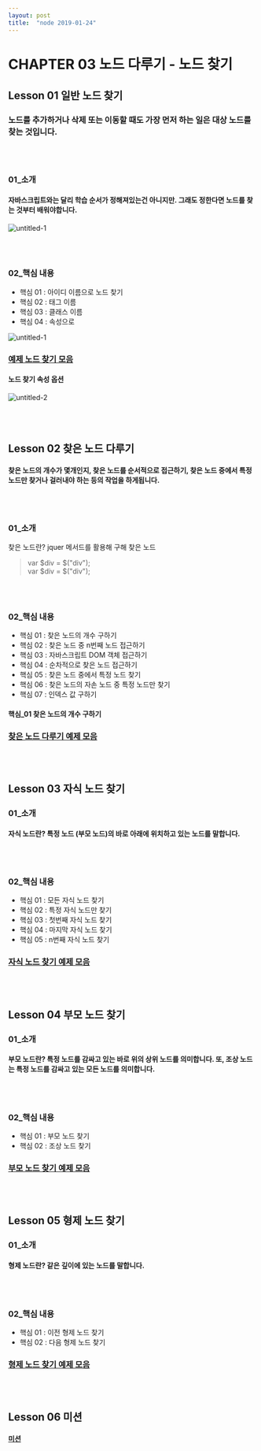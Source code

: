 ```yaml
---
layout: post
title:  "node 2019-01-24"
---
```


CHAPTER 03  노드 다루기 - 노드 찾기
=============

Lesson 01  일반 노드 찾기
-------------

### 노드를 추가하거나 삭제 또는 이동할 때도 가장 먼저 하는 일은 대상 노드를 찾는 것입니다.

<br><br>
### 01_소개

#### 자바스크립트와는 달리 학습 순서가 정해져있는건 아니지만. 그래도 정한다면 노드를 찾는 것부터 배워야합니다.

![untitled-1](https://user-images.githubusercontent.com/42795906/51660061-da340d80-1fef-11e9-881b-3f6a512cfdf8.jpg)

<br><br>
### 02_핵심 내용

- 핵심 01 : 아이디 이름으로 노드 찾기
- 핵심 02 : 태그 이름
- 핵심 03 : 클래스 이름
- 핵심 04 : 속성으로

![untitled-1](https://user-images.githubusercontent.com/42795906/51660173-3dbe3b00-1ff0-11e9-9197-8e8ad834c47e.jpg)


### [예제 노드 찾기 모음](https://jsfiddle.net/qk4rodgc/3/)

#### 노드 찾기 속성 옵션

![untitled-2](https://user-images.githubusercontent.com/42795906/51661738-128a1a80-1ff5-11e9-9790-d284439f7778.jpg)


<br><br>
Lesson 02  찾은 노드 다루기
-------------

#### 찾은 노드의 개수가 몇개인지, 찾은 노드를 순서적으로 접근하기, 찾은 노드 중에서 특정 노드만 찾거나 걸러내야 하는 등의 작업을 하게됩니다.

<br><br>
### 01_소개

찾은 노드란? jquer 메서드를 활용해 구해 찾은 노드

> var $div = $("div"); <br>
> var $div = $("div");

<br><br>
### 02_핵심 내용

- 핵심 01 : 찾은 노드의 개수 구하기
- 핵심 02 : 찾은 노드 중 n번째 노드 접근하기
- 핵심 03 : 자바스크립트 DOM 객체 접근하기
- 핵심 04 : 순차적으로 찾은 노드 접근하기
- 핵심 05 : 찾은 노드 중에서 특정 노드 찾기
- 핵심 06 : 찾은 노드의 자손 노드 중 특정 노드만 찾기
- 핵심 07 : 인덱스 값 구하기

#### 핵심_01 찾은 노드의 개수 구하기

### [찾은 노드 다루기 예제 모음](https://jsfiddle.net/vge1u52m/4/)


<br><br>
Lesson 03  자식 노드 찾기
-------------

### 01_소개

#### 자식 노드란? 특정 노드 (부모 노드)의 바로 아래에 위치하고 있는 노드를 말합니다.

<br><br>
### 02_핵심 내용

- 핵심 01 : 모든 자식 노드 찾기
- 핵심 02 : 특정 자식 노드만 찾기
- 핵심 03 : 첫번째 자식 노드 찾기
- 핵심 04 : 마지막 자식 노드 찾기
- 핵심 05 : n번째 자식 노드 찾기

### [자식 노드 찾기 예제 모음 ](https://jsfiddle.net/sewkfnmz/2/)

<br><br>
Lesson 04  부모 노드 찾기
-------------

### 01_소개

#### 부모 노드란? 특정 노드를 감싸고 있는 바로 위의 상위 노드를 의미합니다. 또, 조상 노드는 특정 노드를 감싸고 있는 모든 노드를 의미합니다.

<br><br>
### 02_핵심 내용

- 핵심 01 : 부모 노드 찾기
- 핵심 02 : 조상 노드 찾기

### [부모 노드 찾기 예제 모음 ](https://jsfiddle.net/rv6obg79/)

<br><br>
Lesson 05  형제 노드 찾기
-------------

### 01_소개

#### 형제 노드란? 같은 깊이에 있는 노드를 말합니다.

<br><br>
### 02_핵심 내용

- 핵심 01 : 이전 형제 노드 찾기
- 핵심 02 : 다음 형제 노드 찾기

### [형제 노드 찾기 예제 모음 ](https://jsfiddle.net/5qokhpd1/)


<br><br>
Lesson 06  미션
-------------

#### [미션](https://jsfiddle.net/9frc8sy5/2/)
